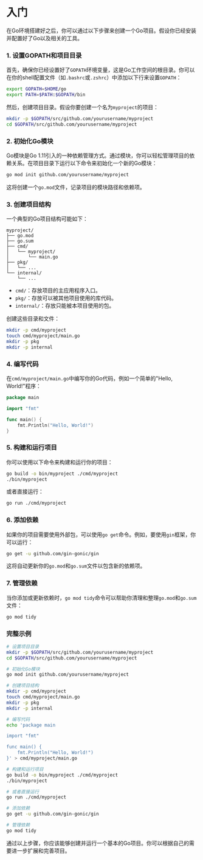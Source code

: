# 入门
在Go环境搭建好之后，你可以通过以下步骤来创建一个Go项目。假设你已经安装并配置好了Go以及相关的工具。

### 1. 设置GOPATH和项目目录

首先，确保你已经设置好了`GOPATH`环境变量，这是Go工作空间的根目录。你可以在你的shell配置文件（如`.bashrc`或`.zshrc`）中添加以下行来设置`GOPATH`：

```sh
export GOPATH=$HOME/go
export PATH=$PATH:$GOPATH/bin
```

然后，创建项目目录。假设你要创建一个名为`myproject`的项目：

```sh
mkdir -p $GOPATH/src/github.com/yourusername/myproject
cd $GOPATH/src/github.com/yourusername/myproject
```

### 2. 初始化Go模块

Go模块是Go 1.11引入的一种依赖管理方式。通过模块，你可以轻松管理项目的依赖关系。在项目目录下运行以下命令来初始化一个新的Go模块：

```sh
go mod init github.com/yourusername/myproject
```

这将创建一个`go.mod`文件，记录项目的模块路径和依赖项。

### 3. 创建项目结构

一个典型的Go项目结构可能如下：

```
myproject/
├── go.mod
├── go.sum
├── cmd/
│   └── myproject/
│       └── main.go
├── pkg/
│   └── ...
└── internal/
    └── ...
```

- `cmd/`：存放项目的主应用程序入口。
- `pkg/`：存放可以被其他项目使用的库代码。
- `internal/`：存放只能被本项目使用的包。

创建这些目录和文件：

```sh
mkdir -p cmd/myproject
touch cmd/myproject/main.go
mkdir -p pkg
mkdir -p internal
```

### 4. 编写代码

在`cmd/myproject/main.go`中编写你的Go代码，例如一个简单的"Hello, World!"程序：

```go
package main

import "fmt"

func main() {
    fmt.Println("Hello, World!")
}
```

### 5. 构建和运行项目

你可以使用以下命令来构建和运行你的项目：

```sh
go build -o bin/myproject ./cmd/myproject
./bin/myproject
```

或者直接运行：

```sh
go run ./cmd/myproject
```

### 6. 添加依赖

如果你的项目需要使用外部包，可以使用`go get`命令。例如，要使用`gin`框架，你可以运行：

```sh
go get -u github.com/gin-gonic/gin
```

这将自动更新你的`go.mod`和`go.sum`文件以包含新的依赖项。

### 7. 管理依赖

当你添加或更新依赖时，`go mod tidy`命令可以帮助你清理和整理`go.mod`和`go.sum`文件：

```sh
go mod tidy
```

### 完整示例

```sh
# 设置项目目录
mkdir -p $GOPATH/src/github.com/yourusername/myproject
cd $GOPATH/src/github.com/yourusername/myproject

# 初始化Go模块
go mod init github.com/yourusername/myproject

# 创建项目结构
mkdir -p cmd/myproject
touch cmd/myproject/main.go
mkdir -p pkg
mkdir -p internal

# 编写代码
echo 'package main

import "fmt"

func main() {
    fmt.Println("Hello, World!")
}' > cmd/myproject/main.go

# 构建和运行项目
go build -o bin/myproject ./cmd/myproject
./bin/myproject

# 或者直接运行
go run ./cmd/myproject

# 添加依赖
go get -u github.com/gin-gonic/gin

# 管理依赖
go mod tidy
```

通过以上步骤，你应该能够创建并运行一个基本的Go项目。你可以根据自己的需要进一步扩展和完善项目。